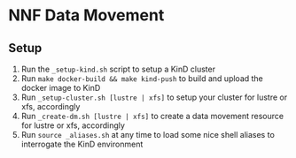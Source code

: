 # NNF Data Movement

## Setup

1. Run the `_setup-kind.sh` script to setup a KinD cluster
2. Run `make docker-build && make kind-push` to build and upload the docker image to KinD
3. Run `_setup-cluster.sh [lustre | xfs]` to setup your cluster for lustre or xfs, accordingly
4. Run `_create-dm.sh [lustre | xfs]` to create a data movement resource for lustre or xfs, accordingly
5. Run `source _aliases.sh` at any time to load some nice shell aliases to interrogate the KinD environment

